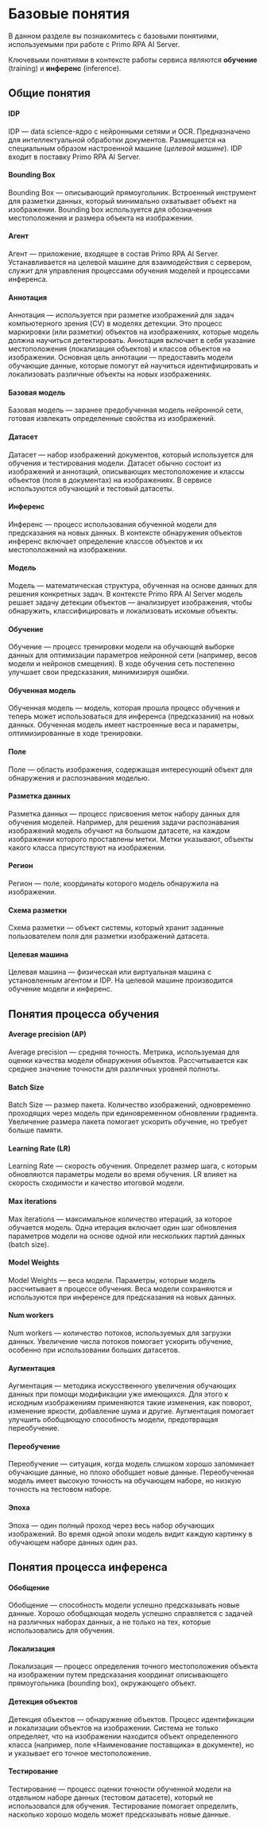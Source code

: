 # Базовые понятия

В данном разделе вы познакомитесь с базовыми понятиями, используемыми при работе с Primo RPA AI Server. 

Ключевыми понятиями в контексте работы сервиса являются **обучение** (training) и **инференс** (inference).

## Общие понятия

#### IDP 

IDP — data science-ядро с нейронными сетями и OCR. Предназначено для интеллектуальной обработки документов. Размещается на специальным образом настроенной машине (*целевой машине*). IDP входит в поставку Primo RPA AI Server.

#### Bounding Box 

Bounding Box — описывающий прямоугольник. Встроенный инструмент для разметки данных, который минимально охватывает объект на изображении. Bounding box используется для обозначения местоположения и размера объекта на изображении.

#### Агент 

Агент — приложение, входящее в состав Primo RPA AI Server. Устанавливается на целевой машине для взаимодействия с сервером, служит для управления процессами обучения моделей и процессами инференса.

#### Аннотация

Аннотация — используется при разметке изображений для задач компьютерного зрения (CV) в моделях детекции. Это процесс маркировки (или разметки) объектов на изображениях, которые модель должна научиться детектировать. Аннотация включает в себя указание местоположения (локализация объектов) и классов объектов на изображении. Основная цель аннотации — предоставить модели обучающие данные, которые помогут ей научиться идентифицировать и локализовать различные объекты на новых изображениях.

#### Базовая модель

Базовая модель — заранее предобученная модель нейронной сети, готовая извлекать определенные свойства из изображений.

#### Датасет 

Датасет — набор изображений документов, который используется для обучения и тестирования модели. Датасет обычно состоит из изображений и аннотаций, описывающих местоположение и классы объектов (поля в документах) на изображениях. В сервисе используются обучающий и тестовый датасеты. 

#### Инференс 

Инференс — процесс использования обученной модели для предсказания на новых данных. В контексте обнаружения объектов инференс включает определение классов объектов и их местоположений на изображении.

#### Модель

Модель — математическая структура, обученная на основе данных для решения конкретных задач. В контексте Primo RPA AI Server модель решает задачу детекции объектов — анализирует изображения, чтобы обнаружить, классифицировать и локализовать искомые объекты. 

#### Обучение

Обучение — процесс тренировки модели на обучающей выборке данных для оптимизации параметров нейронной сети (например, весов модели и нейронов смещения). В ходе обучения сеть постепенно улучшает свои предсказания, минимизируя ошибки.

#### Обученная модель

Обученная модель — модель, которая прошла процесс обучения и теперь может использоваться для инференса (предсказания) на новых данных. Обученная модель имеет настроенные веса и параметры, оптимизированные в ходе тренировки.

#### Поле

Поле — область изображения, содержащая интересующий объект для обнаружения и распознавания моделью.

#### Разметка данных

Разметка данных — процесс присвоения меток набору данных для обучения моделей. Например, для решения задачи распознавания изображений модель обучают на большом датасете, на каждом изображении которого проставлены метки. Метки указывают, объекты какого класса присутствуют на изображении.

#### Регион

Регион — поле, координаты которого модель обнаружила на изображении.

#### Схема разметки

Схема разметки — объект системы, который хранит заданные пользователем поля для разметки изображений датасета.

#### Целевая машина

Целевая машина — физическая или виртуальная машина c установленным агентом и IDP. На целевой машине производится обучение модели и инференс.


## Понятия процесса обучения

#### Average precision (AP)

Average precision — средняя точность. Метрика, используемая для оценки качества модели обнаружения объектов. Рассчитывается как среднее значение точности для различных уровней полноты.

#### Batch Size

Batch Size — размер пакета. Количество изображений, одновременно проходящих через модель при единовременном обновлении градиента. Увеличение размера пакета помогает ускорить обучение, но требует больше памяти.

#### Learning Rate (LR)

Learning Rate — скорость обучения. Определет размер шага, с которым обновляются параметры модели во время обучения. LR влияет на скорость сходимости и качество итоговой модели.

#### Max iterations 

Max iterations — максимальное количество итераций, за которое обучается модель. Одна итерация включает один шаг обновления параметров модели на основе одной или нескольких партий данных (batch size).

#### Model Weights

Model Weights — веса модели. Параметры, которые модель рассчитывает в процессе обучения. Веса модели сохраняются и используются при инференсе для предсказания на новых данных.

#### Num workers 

Num workers — количество потоков, используемых для загрузки данных. Увеличение числа потоков помогает ускорить обучение, особенно при использовании больших датасетов.

#### Аугментация 

Аугментация — методика искусственного увеличения обучающих данных при помощи модификации уже имеющихся. Для этого к исходным изображениям применяются такие изменения, как поворот, изменение яркости, добавление шума и другие. Аугментация помогает улучшить обобщающую способность модели, предотвращая переобучение.


#### Переобучение 

Переобучение — ситуация, когда модель слишком хорошо запоминает обучающие данные, но плохо обобщает новые данные. Переобученная модель имеет высокую точность на обучающем наборе, но низкую точность на тестовом наборе.

#### Эпоха 

Эпоха — один полный проход через весь набор обучающих изображений. Во время одной эпохи модель видит каждую картинку в обучающем наборе данных один раз.


## Понятия процесса инференса

#### Обобщение

Обобщение — способность модели успешно предсказывать новые данные. Хорошо обобщающая модель успешно справляется с задачей на различных наборах данных, а не только на тех, которые использовались для обучения.

#### Локализация

Локализация — процесс определения точного местоположения объекта на изображении путем предсказания координат описывающего прямоугольника (bounding box), окружающего объект.

#### Детекция объектов   

Детекция объектов — обнаружение объектов. Процесс идентификации и локализации объектов на изображении. Система не только определяет, что на изображении находится объект определенного класса (например, поле «Наименование поставщика» в документе), но и указывает его точное местоположение.

#### Тестирование

Тестирование — процесс оценки точности обученной модели на отдельном наборе данных (тестовом датасете), который не использовался для обучения. Тестирование помогает определить, насколько хорошо модель может предсказывать новые данные.


